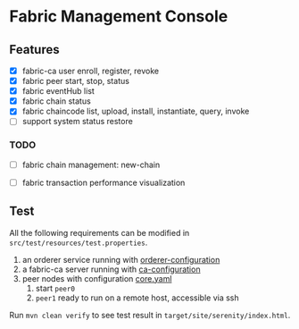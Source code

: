 # Fabric Management Console


## Features

- [x] fabric-ca user enroll, register, revoke
- [x] fabric peer start, stop, status
- [x] fabric eventHub list
- [x] fabric chain status
- [x] fabric chaincode list, upload, install, instantiate, query, invoke
- [ ] support system status restore

### TODO

- [ ] fabric chain management: new-chain
- [ ] fabric transaction performance visualization


## Test

All the following requirements can be modified in `src/test/resources/test.properties`.

1. an orderer service running with [orderer-configuration](./src/test/resources/orderer_configuration)
2. a fabric-ca server running with [ca-configuration](./src/test/resources/ca_configuration)
3. peer nodes with configuration [core.yaml](./src/test/resources/peer_configuration/core.yaml)
    1. start `peer0`
    2. `peer1` ready to run on a remote host, accessible via ssh


Run `mvn clean verify` to see test result in `target/site/serenity/index.html`.
